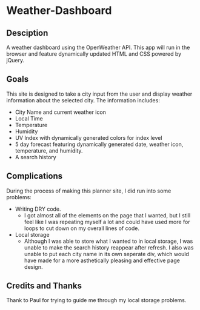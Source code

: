 # Weather-Dashboard


## Desciption
A weather dashboard using the OpenWeather API. This app will run in the browser and feature dynamically updated HTML and CSS powered by jQuery.

## Goals

This site is designed to take a city input from the user and display weather information about the selected city. The information includes:

* City Name and current weather icon
* Local Time
* Temperature 
* Humidity
* UV Index with dynamically generated colors for index level
* 5 day forecast featuring dynamically generated date, weather icon, temperature, and humidity.
* A search history


## Complications

During the process of making this planner site, I did run into some problems: 

* Writing DRY code.
    * I got almost all of the elements on the page that I wanted, but I still feel like I was repeating myself a lot and could have used more for loops to cut down on my overall lines of code.
* Local storage
    * Although I was able to store what I wanted to in local storage, I was unable to make the search history reappear after refresh. I also was unable to put each city name in its own seperate div, which would have made for a more asthetically pleasing and effective page design.

## Credits and Thanks

Thank to Paul for trying to guide me through my local storage problems. 
